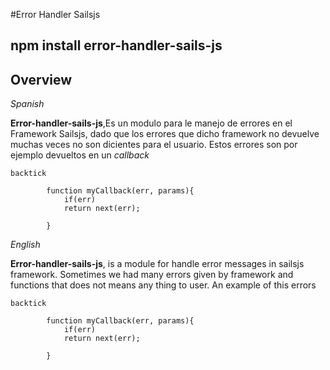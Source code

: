#Error Handler Sailsjs 

## npm install error-handler-sails-js

## Overview

*Spanish*

**Error-handler-sails-js**,Es un modulo para le manejo de errores en el Framework Sailsjs, dado que los errores que dicho framework no devuelve muchas veces no son dicientes para el usuario. Estos errores son por ejemplo devueltos en un *callback*

`backtick`

			function myCallback(err, params){
				if(err)
				return next(err);
			
			}
			

*English*

**Error-handler-sails-js**, is a module for handle error messages in sailsjs framework. Sometimes we had many errors given by framework and functions that does not means any thing  to user. An example of this errors

`backtick`

			function myCallback(err, params){
				if(err)
				return next(err);
			
			} 
			
			
			


